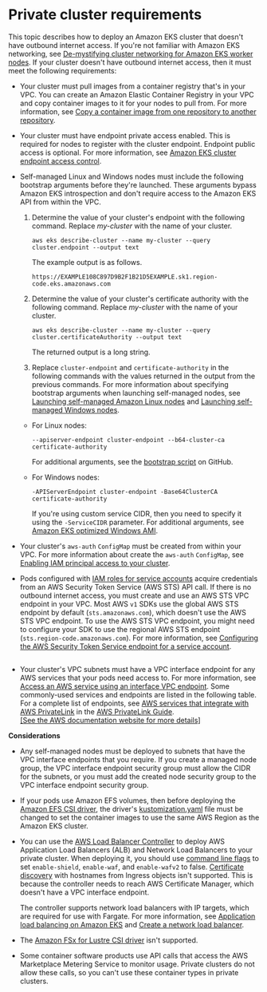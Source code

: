 # Private cluster requirements<a name="private-clusters"></a>

This topic describes how to deploy an Amazon EKS cluster that doesn't have outbound internet access\. If you're not familiar with Amazon EKS networking, see [De\-mystifying cluster networking for Amazon EKS worker nodes](http://aws.amazon.com/blogs/containers/de-mystifying-cluster-networking-for-amazon-eks-worker-nodes/)\. If your cluster doesn't have outbound internet access, then it must meet the following requirements:
+ Your cluster must pull images from a container registry that's in your VPC\. You can create an Amazon Elastic Container Registry in your VPC and copy container images to it for your nodes to pull from\. For more information, see [Copy a container image from one repository to another repository](copy-image-to-repository.md)\.
+ Your cluster must have endpoint private access enabled\. This is required for nodes to register with the cluster endpoint\. Endpoint public access is optional\. For more information, see [Amazon EKS cluster endpoint access control](cluster-endpoint.md)\.
+ Self\-managed Linux and Windows nodes must include the following bootstrap arguments before they're launched\. These arguments bypass Amazon EKS introspection and don't require access to the Amazon EKS API from within the VPC\.

  1. Determine the value of your cluster's endpoint with the following command\. Replace *my\-cluster* with the name of your cluster\.

     ```
     aws eks describe-cluster --name my-cluster --query cluster.endpoint --output text
     ```

     The example output is as follows\.

     ```
     https://EXAMPLE108C897D9B2F1B21D5EXAMPLE.sk1.region-code.eks.amazonaws.com
     ```

  1. Determine the value of your cluster's certificate authority with the following command\. Replace *my\-cluster* with the name of your cluster\.

     ```
     aws eks describe-cluster --name my-cluster --query cluster.certificateAuthority --output text
     ```

     The returned output is a long string\.

  1. Replace `cluster-endpoint` and `certificate-authority` in the following commands with the values returned in the output from the previous commands\. For more information about specifying bootstrap arguments when launching self\-managed nodes, see [Launching self\-managed Amazon Linux nodes](launch-workers.md) and [Launching self\-managed Windows nodes](launch-windows-workers.md)\.
  + For Linux nodes:

    ```
    --apiserver-endpoint cluster-endpoint --b64-cluster-ca certificate-authority
    ```

    For additional arguments, see the [bootstrap script](https://github.com/awslabs/amazon-eks-ami/blob/master/files/bootstrap.sh) on GitHub\.
  + For Windows nodes:

    ```
    -APIServerEndpoint cluster-endpoint -Base64ClusterCA certificate-authority
    ```

    If you're using custom service CIDR, then you need to specify it using the `-ServiceCIDR` parameter\. For additional arguments, see [Amazon EKS optimized Windows AMI](eks-custom-ami-windows.md)\.
+ Your cluster's `aws-auth` `ConfigMap` must be created from within your VPC\. For more information about create the `aws-auth` `ConfigMap`, see [Enabling IAM principal access to your cluster](add-user-role.md)\.
+ Pods configured with [IAM roles for service accounts](iam-roles-for-service-accounts.md) acquire credentials from an AWS Security Token Service \(AWS STS\) API call\. If there is no outbound internet access, you must create and use an AWS STS VPC endpoint in your VPC\. Most AWS `v1` SDKs use the global AWS STS endpoint by default \(`sts.amazonaws.com`\), which doesn't use the AWS STS VPC endpoint\. To use the AWS STS VPC endpoint, you might need to configure your SDK to use the regional AWS STS endpoint \(`sts.region-code.amazonaws.com`\)\. For more information, see [Configuring the AWS Security Token Service endpoint for a service account](configure-sts-endpoint.md)\.

## <a name="private-cluster-considerations"></a>
+ Your cluster's VPC subnets must have a VPC interface endpoint for any AWS services that your pods need access to\. For more information, see [Access an AWS service using an interface VPC endpoint](https://docs.aws.amazon.com/vpc/latest/privatelink/create-interface-endpoint.html)\. Some commonly\-used services and endpoints are listed in the following table\. For a complete list of endpoints, see [AWS services that integrate with AWS PrivateLink](https://docs.aws.amazon.com/vpc/latest/privatelink/aws-services-privatelink-support.html) in the [AWS PrivateLink Guide](https://docs.aws.amazon.com/vpc/latest/privatelink/)\.    
[\[See the AWS documentation website for more details\]](http://docs.aws.amazon.com/eks/latest/userguide/private-clusters.html)

**Considerations**
+ Any self\-managed nodes must be deployed to subnets that have the VPC interface endpoints that you require\. If you create a managed node group, the VPC interface endpoint security group must allow the CIDR for the subnets, or you must add the created node security group to the VPC interface endpoint security group\.
+ If your pods use Amazon EFS volumes, then before deploying the [Amazon EFS CSI driver](efs-csi.md), the driver's [kustomization\.yaml](https://github.com/kubernetes-sigs/aws-ebs-csi-driver/blob/master/deploy/kubernetes/overlays/stable/kustomization.yaml) file must be changed to set the container images to use the same AWS Region as the Amazon EKS cluster\.
+ You can use the [AWS Load Balancer Controller](aws-load-balancer-controller.md) to deploy AWS Application Load Balancers \(ALB\) and Network Load Balancers to your private cluster\. When deploying it, you should use [command line flags](https://kubernetes-sigs.github.io/aws-load-balancer-controller/v2.4/deploy/configurations/#controller-command-line-flags) to set `enable-shield`, `enable-waf`, and `enable-wafv2` to false\. [Certificate discovery](https://kubernetes-sigs.github.io/aws-load-balancer-controller/v2.4/guide/ingress/cert_discovery/#discover-via-ingress-rule-host) with hostnames from Ingress objects isn't supported\. This is because the controller needs to reach AWS Certificate Manager, which doesn't have a VPC interface endpoint\.

  The controller supports network load balancers with IP targets, which are required for use with Fargate\. For more information, see [Application load balancing on Amazon EKS](alb-ingress.md) and [Create a network load balancer](network-load-balancing.md#network-load-balancer)\.
+ The [Amazon FSx for Lustre CSI driver](fsx-csi.md) isn't supported\.
+ Some container software products use API calls that access the AWS Marketplace Metering Service to monitor usage\. Private clusters do not allow these calls, so you can't use these container types in private clusters\.